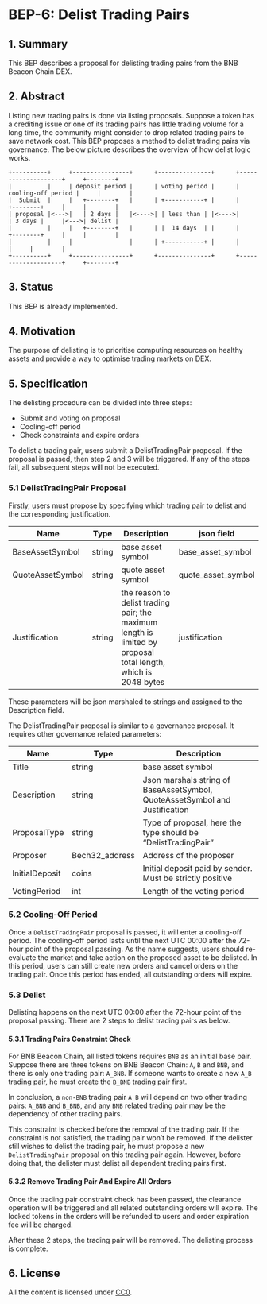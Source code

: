 # BEP-6: Delist Trading Pairs

## 1. Summary
This BEP describes a proposal for delisting trading pairs from the BNB Beacon Chain DEX.
## 2. Abstract
Listing new trading pairs is done via listing proposals. Suppose a token has a crediting issue or one of its trading pairs has little trading volume for a long time, the community might consider to drop related trading pairs to save network cost. This BEP proposes a method to delist trading pairs via governance. The below picture describes the overview of how delist logic works.

```
+----------+     +----------------+      +---------------+      +--------------------+     +--------+
|          |     | deposit period |      | voting period |      | cooling-off period |     |        |
|  Submit  |     |   +--------+   |      | +-----------+ |      |     +--------+     |     |        |
| proposal |<--->|   | 2 days |   |<---->| | less than | |<---->|     | 3 days |     |<--->| delist |
|          |     |   +--------+   |      | |  14 days  | |      |     +--------+     |     |        |
|          |     |                |      | +-----------+ |      |                    |     |        |
+----------+     +----------------+      +---------------+      +--------------------+     +--------+
```

## 3. Status
This BEP is already implemented.
## 4. Motivation
The purpose of delisting is to prioritise  computing resources on healthy assets and provide a way to optimise trading markets on DEX.
## 5. Specification
The delisting procedure can be divided into three steps:

- Submit and voting on proposal
- Cooling-off period
- Check constraints and expire orders

To delist a trading pair, users submit a DelistTradingPair proposal. If the proposal is passed, then step 2 and 3 will be triggered. If any of the steps fail, all subsequent steps will not be executed.
### 5.1 DelistTradingPair Proposal
Firstly, users must propose by specifying which trading pair to delist and the corresponding justification.

|        Name         |   Type      |        Description        |    json field      |
| ------------------- | ----------- | ------------------------  | ------------------ |
| BaseAssetSymbol     |   string    | base asset symbol         | base_asset_symbol  |
| QuoteAssetSymbol    |   string    | quote asset symbol        | quote_asset_symbol |
| Justification       |   string    | the reason to delist trading pair; the maximum length is limited by proposal total length, which is 2048 bytes | justification |

These parameters will be json marshaled to strings and assigned to the Description field.

The DelistTradingPair proposal is similar to a governance proposal. It requires other governance related parameters:

|        Name       |   Type      |        Description        |
| ----------------- | ----------- | ------------------------  |
|       Title       |   string    | base asset symbol         |
|    Description   |   string    | Json marshals string of BaseAssetSymbol, QuoteAssetSymbol and Justification |
|    ProposalType   |   string    | Type of proposal, here the type should be “DelistTradingPair” |
|      Proposer     | Bech32_address | Address of the proposer |
|   InitialDeposit  |   coins    | Initial deposit paid by sender. Must be strictly positive |
|    VotingPeriod   |   int      | Length of the voting period|


### 5.2 Cooling-Off Period
Once a `DelistTradingPair` proposal is passed, it will enter a cooling-off period. The cooling-off period lasts until the next UTC 00:00 after the 72-hour point of the proposal passing.  As the name suggests, users should re-evaluate the market and take action on the proposed asset to be delisted. In this period, users can still create new orders and cancel orders on the trading pair. Once this period has ended, all outstanding orders will expire.
### 5.3 Delist
Delisting happens on the next UTC 00:00 after the 72-hour point of the proposal passing. There are 2 steps to delist trading pairs as below.
#### 5.3.1 Trading Pairs Constraint Check
For BNB Beacon Chain, all listed tokens requires `BNB` as an initial base pair. Suppose there are three tokens on BNB Beacon Chain: `A`, `B` and `BNB`, and there is only one trading pair: `A_BNB`. If someone wants to create a new `A_B` trading pair, he must create the `B_BNB` trading pair first.

In conclusion, a `non-BNB` trading pair `A_B` will depend on two other trading pairs: `A_BNB` and `B_BNB`, and any `BNB` related trading pair may be the dependency of other trading pairs.

This constraint is checked before the removal of the trading pair. If the constraint is not satisfied, the trading pair won’t be removed. If the delister still wishes to delist the trading pair, he must propose a new `DelistTradingPair` proposal on this trading pair again. However, before doing that, the delister must delist all dependent trading pairs first.

#### 5.3.2 Remove Trading Pair And Expire All Orders
Once the trading pair constraint check has been passed, the clearance operation will be triggered and all related outstanding orders will expire. The locked tokens in the orders will be refunded to users and order expiration fee will be charged.

After these 2 steps, the trading pair will be removed. The delisting process is complete.

## 6. License
All the content is licensed under [CC0](https://creativecommons.org/publicdomain/zero/1.0/).

